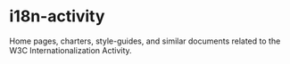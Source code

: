 # i18n-activity
Home pages, charters, style-guides, and similar documents related to the W3C Internationalization Activity.
